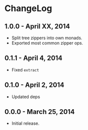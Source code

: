 # ChangeLog

## 1.0.0 - April XX, 2014
* Split tree zippers into own monads.
* Exported most common zipper ops.

## 0.1.1 - April 4, 2014
* Fixed `extract`

## 0.1.0 - April 2, 2014
* Updated deps

## 0.0.0 - March 25, 2014
* Initial release.
